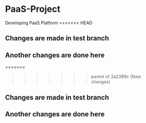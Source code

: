 # PaaS-Project
Developing PaaS Platform
<<<<<<< HEAD


## Changes are made in test branch
## Another changes are done here
=======
>>>>>>> parent of 2a2389c (New changes)


## Changes are made in test branch
## Another changes are done here